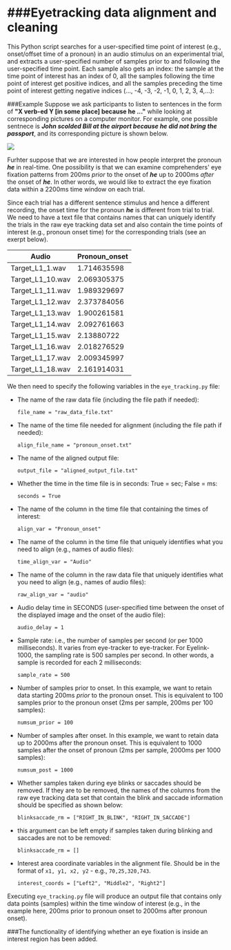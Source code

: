 ###Eyetracking data alignment and cleaning
=====================


This Python script searches for a user-specified time point of interest (e.g., onset/offset time of a pronoun) in an audio stimulus on an experimental trial, and extracts a user-specified number of samples prior to and following the user-specified time point. Each sample also gets an index: the sample at the time point of interest has an index of 0, all the samples following the time point of interest get positive indices, and all the samples preceding the time point of interest getting negative indices (..., -4, -3, -2, -1, 0, 1, 2, 3, 4,...):



###Example
Suppose we ask participants to listen to sentences in the form of **"X verb-ed Y [in some place] because he ..."** while looking at corresponding pictures on a computer monitor. For example, one possible sentnece is ***John scolded Bill at the airport because he did not bring the passport***, and its corresponding picture is shown below.

![](http://imagizer.imageshack.us/v2/640x480q90/28/zcyj.png)

Furhter suppose that we are interested in how people interpret the pronoun ***he*** in real-time. One possibility is that we can examine comprehenders' eye fixation patterns from 200ms *prior* to the onset of ***he*** up to 2000ms *after* the onset of ***he***. In other words, we would like to extract the eye fixation data within a 2200ms time window on each trial.

Since each trial has a different sentence stimulus and hence a different recording, the onset time for the pronoun ***he*** is different from trial to trial. We need to have a text file that contains names that can uniquely identify the trials in the raw eye tracking data set and also contain the time points of interest (e.g., pronoun onset time) for the corresponding trials (see an exerpt below).


Audio | Pronoun_onset |
---|---|
Target_L1_1.wav | 1.714635598 
Target_L1_10.wav | 	2.069305375
Target_L1_11.wav | 	1.989329697
Target_L1_12.wav | 	2.373784056
Target_L1_13.wav | 	1.900261581
Target_L1_14.wav | 	2.092761663
Target_L1_15.wav | 	2.13880722
Target_L1_16.wav | 	2.018276529
Target_L1_17.wav | 	2.009345997
Target_L1_18.wav | 	2.161914031

We then need to specify the following variables in the `eye_tracking.py` file:

* The name of the raw data file (including the file path if needed): 

    `file_name = "raw_data_file.txt"`

* The name of the time file needed for alignment (including the file path if needed):
 
    `align_file_name = "pronoun_onset.txt"`

* The name of the aligned output file:

    `output_file = "aligned_output_file.txt"`

* Whether the time in the time file is in seconds: True = sec; False = ms:

    `seconds = True`

* The name of the column in the time file that containing the times of interest:

    `align_var = "Pronoun_onset"`

* The name of the column in the time file that uniquely identifies what you need to align (e.g., names of audio files):

    `time_align_var = "Audio"`

* The name of the column in the raw data file that uniquely identifies what you need to align (e.g., names of audio files):

    `raw_align_var = "audio"`

* Audio delay time in SECONDS (user-specified time between the onset of the displayed image and the onset of the audio file):

     `audio_delay = 1`

* Sample rate: i.e., the number of samples per second (or per 1000 milliseconds). It varies from eye-tracker to eye-tracker. For Eyelink-1000, the sampling rate is 500 samples per second. In other words, a sample is recorded for each 2 milliseconds:

     `sample_rate = 500`

* Number of samples prior to onset. In this example, we want to retain data starting 200ms *prior* to the pronoun onset. This is equivalent to 100 samples prior to the pronoun onset (2ms per sample, 200ms per 100 samples):

     `numsum_prior = 100`

* Number of samples after onset. In this example, we want to retain data up to 2000ms after the pronoun onset. This is equivalent to 1000 samples after the onset of pronoun (2ms per sample, 2000ms per 1000 samples):

     `numsum_post = 1000`

* Whether samples taken during eye blinks or saccades should be removed. If they are to be removed, the names of the columns from the raw eye tracking data set that contain the blink and saccade information should be specified as shown below:

     `blinksaccade_rm = ["RIGHT_IN_BLINK", "RIGHT_IN_SACCADE"]`

* this argument can be left empty if samples taken during blinking and saccades are not to be removed:

     `blinksaccade_rm = []`

* Interest area coordinate variables in the alignment file. Should be in the format of `x1, y1, x2, y2` - e.g., `70,25,320,743`.

     `interest_coords = ["Left2", "Middle2", "Right2"]`


Executing `eye_tracking.py` file will produce an output file that contains only data points (samples) within the time window of interest (e.g., in the example here, 200ms prior to pronoun onset to 2000ms after pronoun onset). 


###The functionality of identifying whether an eye fixation is inside an interest region has been added.




